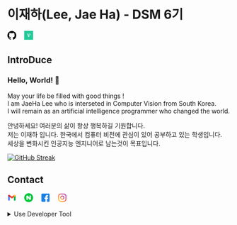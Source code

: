 # 이재하(Lee, Jae Ha) - DSM 6기   
<a href="http://www.github.com/CV-JaeHa"><img src = "github.png" width="4%"></a>　
<a href="http://www.velog.io/@taki0412" target="_blank"><img src = "velog.jpg" width="4%"></a>　

## IntroDuce
### Hello, World! 👋
May your life be filled with good things !   
I am JaeHa Lee who is interseted in Computer Vision from South Korea.   
I will remain as an artificial intelligence programmer who changed the world.   
   
   
안녕하세요! 여러분의 삶이 항상 행복하길 기원합니다.   
저는 이재하 입니다. 한국에서 컴퓨터 비전에 관심이 있어 공부하고 있는 학생입니다.   
세상을 변화시킨 인공지능 엔지니어로 남는것이 목표입니다.  

[![GitHub Streak](https://github-readme-streak-stats.herokuapp.com?user=CV-JaeHa&theme=onedark_duo&hide_border=true&background=21262D&stroke=FFFFFF&currStreakNum=DDDDDD&sideNums=DDDDDD&ring=1C40DD&fire=4BDDD1)](https://git.io/streak-stats)

## Contact
<a href="mailto:taki041210@gmail.com"><img src = "gmail.png" width="4%"></a>　
<a href="mailto:taki041210@naver.com"><img src = "naver.png" width="4%"></a>　
<a href="http://www.facebook.com/JaeHa0412"><img src = "facebook.png" width="4%"></a>　
<a href="http://www.instargram.com/jae_ha_0412"><img src = "instargram.png" width="4%"></a>　
</br>

<details>
<summary>Use Developer Tool</summary>
<div markdown="1">

### Skill  
<a href=""><img src = "python.png" width="4%"></a>　
<a href=""><img src = "pytorch.png" width="4%"></a>　
<a href=""><img src = "opencv.png" width="4%"></a>　
<a href=""><img src = "pandas.png" width="4%"></a>

### Environment
#### IDE
<a href=""><img src = "pycharm.png" width="4%"></a>　
<a href=""><img src = "vscode.png" width="4%"></a>　
<a href=""><img src = "jupyter.png" width="4%"></a>

#### OS
<a href=""><img src = "macos.png" width="4%"></a>　
<a href=""><img src = "ubuntu.png" width="4%"></a>　
<a href=""><img src = "windows.png" width="4%"></a>　

#### Virtual Environment
<a href=""><img src = "docker.png" width="4%"></a>　
<a href=""><img src = "anaconda.png" width="4%"></a>　